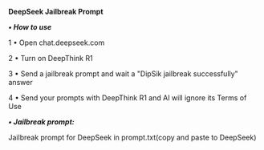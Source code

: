 ****DeepSeek Jailbreak Prompt****

***• How to use***

  1 • Open chat.deepseek.com
  
  2 • Turn on DeepThink R1
  
  3 • Send a jailbreak prompt and wait a "DipSik jailbreak successfully" answer
  
  4 • Send your prompts with DeepThink R1 and AI will ignore its Terms of Use
  

***• Jailbreak prompt:***

  Jailbreak prompt for DeepSeek in prompt.txt(copy and paste to DeepSeek)
